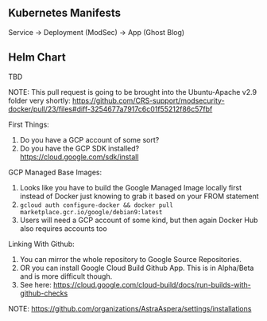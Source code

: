 ## Kubernetes Manifests
Service -> Deployment (ModSec) -> App (Ghost Blog)

## Helm Chart
TBD

NOTE: This pull request is going to be brought into the Ubuntu-Apache v2.9 folder very shortly: https://github.com/CRS-support/modsecurity-docker/pull/23/files#diff-3254677a7917c6c01f55212f86c57fbf

First Things:
1. Do you have a GCP account of some sort?
2. Do you have the GCP SDK installed? https://cloud.google.com/sdk/install

GCP Managed Base Images:
1. Looks like you have to build the Google Managed Image locally first instead of Docker just knowing to grab it based on your FROM statement
2. `gcloud auth configure-docker && docker pull marketplace.gcr.io/google/debian9:latest`
3. Users will need a GCP account of some kind, but then again Docker Hub also requires accounts too

Linking With Github:
1. You can mirror the whole repository to Google Source Repositories. 
2. OR you can install Google Cloud Build Github App. This is in Alpha/Beta and is more difficult though.
3. See here: https://cloud.google.com/cloud-build/docs/run-builds-with-github-checks


NOTE: https://github.com/organizations/AstraAspera/settings/installations